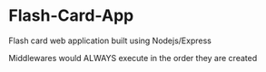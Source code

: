 # Flash-Card-App
Flash card web application built using Nodejs/Express

Middlewares would ALWAYS execute in the order they are created
